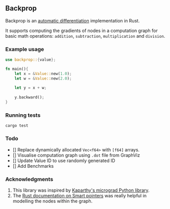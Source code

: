 ## Backprop

Backprop is an [automatic differentiation](https://en.wikipedia.org/wiki/Automatic_differentiation) implementation in Rust. 

It supports computing the gradients of nodes in a computation graph for basic math operations: `addition`, `subtraction`, `multiplication` and `division`.

### Example usage 

```rust
use backprop::{value};

fn main(){
    let x = &Value::new(1.0);
    let w = &Value::new(2.0);
    
    let y = x + w;
    
    y.backward();
}
```

### Running tests

```shell
cargo test
```

### Todo

- [] Replace dynamically allocated `Vec<f64>` with `[f64]` arrays.
- [] Visualise computation graph using `.dot` file from GraphViz
- [] Update Value ID to use randomly generated ID
- [] Add Benchmarks

### Acknowledgments

1. This library was inspired by [Kaparthy's micrograd Python library](https://github.com/karpathy/micrograd).
2. The [Rust documentation on Smart pointers](https://doc.rust-lang.org/book/ch15-00-smart-pointers.html) was really helpful in modelling the nodes within the graph.